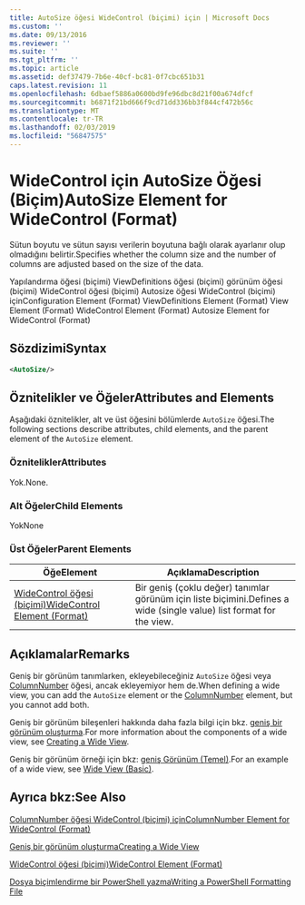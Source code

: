 ```yaml
---
title: AutoSize öğesi WideControl (biçimi) için | Microsoft Docs
ms.custom: ''
ms.date: 09/13/2016
ms.reviewer: ''
ms.suite: ''
ms.tgt_pltfrm: ''
ms.topic: article
ms.assetid: def37479-7b6e-40cf-bc81-0f7cbc651b31
caps.latest.revision: 11
ms.openlocfilehash: 6dbaef5886a0600bd9fe96dbc8d21f00a674dfcf
ms.sourcegitcommit: b6871f21bd666f9cd71dd336bb3f844cf472b56c
ms.translationtype: MT
ms.contentlocale: tr-TR
ms.lasthandoff: 02/03/2019
ms.locfileid: "56847575"
---
```

# <a name="autosize-element-for-widecontrol-format"></a><span data-ttu-id="1156c-102">WideControl için AutoSize Öğesi (Biçim)</span><span class="sxs-lookup"><span data-stu-id="1156c-102">AutoSize Element for WideControl (Format)</span></span>

<span data-ttu-id="1156c-103">Sütun boyutu ve sütun sayısı verilerin boyutuna bağlı olarak ayarlanır olup olmadığını belirtir.</span><span class="sxs-lookup"><span data-stu-id="1156c-103">Specifies whether the column size and the number of columns are adjusted based on the size of the data.</span></span>

<span data-ttu-id="1156c-104">Yapılandırma öğesi (biçimi) ViewDefinitions öğesi (biçimi) görünüm öğesi (biçimi) WideControl öğesi (biçimi) Autosize öğesi WideControl (biçimi) için</span><span class="sxs-lookup"><span data-stu-id="1156c-104">Configuration Element (Format) ViewDefinitions Element (Format) View Element (Format) WideControl Element (Format) Autosize Element for WideControl (Format)</span></span>

## <a name="syntax"></a><span data-ttu-id="1156c-105">Sözdizimi</span><span class="sxs-lookup"><span data-stu-id="1156c-105">Syntax</span></span>

```xml
<AutoSize/>
```

## <a name="attributes-and-elements"></a><span data-ttu-id="1156c-106">Öznitelikler ve Öğeler</span><span class="sxs-lookup"><span data-stu-id="1156c-106">Attributes and Elements</span></span>

<span data-ttu-id="1156c-107">Aşağıdaki öznitelikler, alt ve üst öğesini bölümlerde `AutoSize` öğesi.</span><span class="sxs-lookup"><span data-stu-id="1156c-107">The following sections describe attributes, child elements, and the parent element of the `AutoSize` element.</span></span>

### <a name="attributes"></a><span data-ttu-id="1156c-108">Öznitelikler</span><span class="sxs-lookup"><span data-stu-id="1156c-108">Attributes</span></span>

<span data-ttu-id="1156c-109">Yok.</span><span class="sxs-lookup"><span data-stu-id="1156c-109">None.</span></span>

### <a name="child-elements"></a><span data-ttu-id="1156c-110">Alt Öğeler</span><span class="sxs-lookup"><span data-stu-id="1156c-110">Child Elements</span></span>

<span data-ttu-id="1156c-111">Yok</span><span class="sxs-lookup"><span data-stu-id="1156c-111">None</span></span>

### <a name="parent-elements"></a><span data-ttu-id="1156c-112">Üst Öğeler</span><span class="sxs-lookup"><span data-stu-id="1156c-112">Parent Elements</span></span>

|<span data-ttu-id="1156c-113">Öğe</span><span class="sxs-lookup"><span data-stu-id="1156c-113">Element</span></span>|<span data-ttu-id="1156c-114">Açıklama</span><span class="sxs-lookup"><span data-stu-id="1156c-114">Description</span></span>|
|-------------|-----------------|
|[<span data-ttu-id="1156c-115">WideControl öğesi (biçimi)</span><span class="sxs-lookup"><span data-stu-id="1156c-115">WideControl Element (Format)</span></span>](./widecontrol-element-format.md)|<span data-ttu-id="1156c-116">Bir geniş (çoklu değer) tanımlar görünüm için liste biçimini.</span><span class="sxs-lookup"><span data-stu-id="1156c-116">Defines a wide (single value) list format for the view.</span></span>|

## <a name="remarks"></a><span data-ttu-id="1156c-117">Açıklamalar</span><span class="sxs-lookup"><span data-stu-id="1156c-117">Remarks</span></span>

<span data-ttu-id="1156c-118">Geniş bir görünüm tanımlarken, ekleyebileceğiniz `AutoSize` öğesi veya [ColumnNumber](./columnnumber-element-for-widecontrol-format.md) öğesi, ancak ekleyemiyor hem de.</span><span class="sxs-lookup"><span data-stu-id="1156c-118">When defining a wide view, you can add the `AutoSize` element or the [ColumnNumber](./columnnumber-element-for-widecontrol-format.md) element, but you cannot add both.</span></span>

<span data-ttu-id="1156c-119">Geniş bir görünüm bileşenleri hakkında daha fazla bilgi için bkz. [geniş bir görünüm oluşturma](./creating-a-wide-view.md).</span><span class="sxs-lookup"><span data-stu-id="1156c-119">For more information about the components of a wide view, see [Creating a Wide View](./creating-a-wide-view.md).</span></span>

<span data-ttu-id="1156c-120">Geniş bir görünüm örneği için bkz: [geniş Görünüm (Temel)](./wide-view-basic.md).</span><span class="sxs-lookup"><span data-stu-id="1156c-120">For an example of a wide view, see [Wide View (Basic)](./wide-view-basic.md).</span></span>

## <a name="see-also"></a><span data-ttu-id="1156c-121">Ayrıca bkz:</span><span class="sxs-lookup"><span data-stu-id="1156c-121">See Also</span></span>

[<span data-ttu-id="1156c-122">ColumnNumber öğesi WideControl (biçimi) için</span><span class="sxs-lookup"><span data-stu-id="1156c-122">ColumnNumber Element for WideControl (Format)</span></span>](./columnnumber-element-for-widecontrol-format.md)

[<span data-ttu-id="1156c-123">Geniş bir görünüm oluşturma</span><span class="sxs-lookup"><span data-stu-id="1156c-123">Creating a Wide View</span></span>](./creating-a-wide-view.md)

[<span data-ttu-id="1156c-124">WideControl öğesi (biçimi)</span><span class="sxs-lookup"><span data-stu-id="1156c-124">WideControl Element (Format)</span></span>](./widecontrol-element-format.md)

[<span data-ttu-id="1156c-125">Dosya biçimlendirme bir PowerShell yazma</span><span class="sxs-lookup"><span data-stu-id="1156c-125">Writing a PowerShell Formatting File</span></span>](./writing-a-powershell-formatting-file.md)
